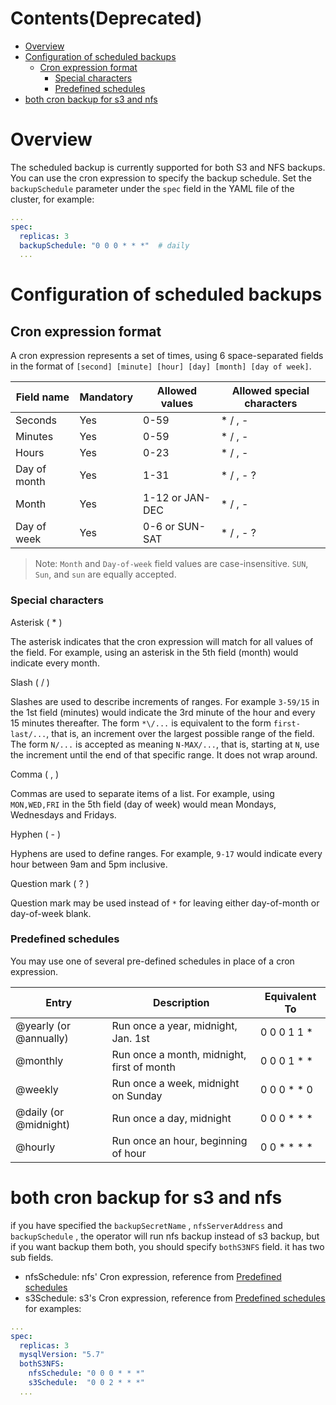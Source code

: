Contents(Deprecated)
=============
- [Overview](#overview)
- [Configuration of scheduled backups](#configuration-of-scheduled-backups)
  - [Cron expression format](#cron-expression-format)
    - [Special characters](#special-characters)
    - [Predefined schedules](#predefined-schedules)
 - [both cron backup for s3 and nfs](#both-s3-nfs)
# Overview
The scheduled backup is currently supported for both S3 and NFS backups. You can use the cron expression to specify the backup schedule. Set the `backupSchedule` parameter under the `spec` field in the YAML file of the cluster, for example:

```yaml
... 
spec:
  replicas: 3
  backupSchedule: "0 0 0 * * *"  # daily
  ...
```
# Configuration of scheduled backups

## Cron expression format

A cron expression represents a set of times, using 6 space-separated fields in the format of `[second] [minute] [hour] [day] [month] [day of week]`.

| Field name   | Mandatory | Allowed values  | Allowed special characters |
| ------------ | --------- | --------------- | -------------------------- |
| Seconds      | Yes       | 0-59            | * / , -                    |
| Minutes      | Yes       | 0-59            | * / , -                    |
| Hours        | Yes       | 0-23            | * / , -                    |
| Day of month | Yes       | 1-31            | * / , - ?                  |
| Month        | Yes       | 1-12 or JAN-DEC | * / , -                    |
| Day of week  | Yes       | 0-6 or SUN-SAT  | * / , - ?                  |

> Note: `Month` and `Day-of-week` field values are case-insensitive. `SUN`, `Sun`, and `sun` are equally accepted.

### Special characters
Asterisk ( * )

The asterisk indicates that the cron expression will match for all values of the field. For example, using an asterisk in the 5th field (month) would indicate every month.

Slash ( / )

Slashes are used to describe increments of ranges. For example `3-59/15` in the 1st field (minutes) would indicate the 3rd minute of the hour and every 15 minutes thereafter. The form `*\/...` is equivalent to the form `first-last/...`, that is, an increment over the largest possible range of the field. The form `N/...` is accepted as meaning `N-MAX/...`, that is, starting at `N`, use the increment until the end of that specific range. It does not wrap around.

Comma ( , )

Commas are used to separate items of a list. For example, using `MON,WED,FRI` in the 5th field (day of week) would mean Mondays, Wednesdays and Fridays.

Hyphen ( - )

Hyphens are used to define ranges. For example, `9-17` would indicate every hour between 9am and 5pm inclusive.

Question mark ( ? )

Question mark may be used instead of `*` for leaving either day-of-month or day-of-week blank.

### Predefined schedules

You may use one of several pre-defined schedules in place of a cron expression.

| Entry                  | Description                                | Equivalent To |
| ---------------------- | ------------------------------------------ | ------------- |
| @yearly (or @annually) | Run once a year, midnight, Jan. 1st        | 0 0 0 1 1 *   |
| @monthly               | Run once a month, midnight, first of month | 0 0 0 1 * *   |
| @weekly                | Run once a week, midnight on Sunday        | 0 0 0 * * 0   |
| @daily (or @midnight)  | Run once a day, midnight                   | 0 0 0 * * *   |
| @hourly                | Run once an hour, beginning of hour        | 0 0 * * * *   |

# both cron backup for s3 and nfs
if you have specified the `backupSecretName` , `nfsServerAddress` and `backupSchedule` , the operator will run nfs backup instead of s3 backup, but if you want backup them both, you should specify `bothS3NFS`
field. it has two sub fields.
* nfsSchedule: nfs' Cron expression, reference from [Predefined schedules](#Predefined-schedules)
* s3Schedule:  s3's Cron expression,  reference from [Predefined schedules](#Predefined-schedules)
for examples:
```yaml
... 
spec:
  replicas: 3
  mysqlVersion: "5.7"
  bothS3NFS: 
    nfsSchedule: "0 0 0 * * *"
    s3Schedule:  "0 0 2 * * *"
  ...
```